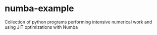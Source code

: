 # numba-example
Collection of python programs performing intensive numerical work and using JIT optimizations with Numba
